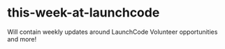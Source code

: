# this-week-at-launchcode
Will contain weekly updates around LaunchCode Volunteer opportunities and more!
